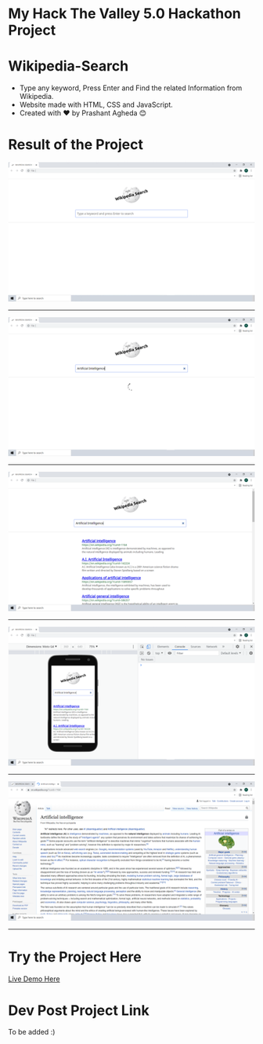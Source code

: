 # My Hack The Valley 5.0 Hackathon Project
# Wikipedia-Search

- Type any keyword, Press Enter and Find the related Information from Wikipedia.
- Website made with HTML, CSS and JavaScript.
- Created with ❤ by Prashant Agheda 😊


# Result of the Project

![Project Image 1](project_image_1.png)

---

![Project Image 2](project_image_2.png)

---

![Project Image 3](project_image_3.png)

---

![Project Image 4](project_image_4.png)

---

![Project Image 5](project_image_5.png)

---


# Try the Project Here
[Live Demo Here]()


# Dev Post Project Link
To be added :)
